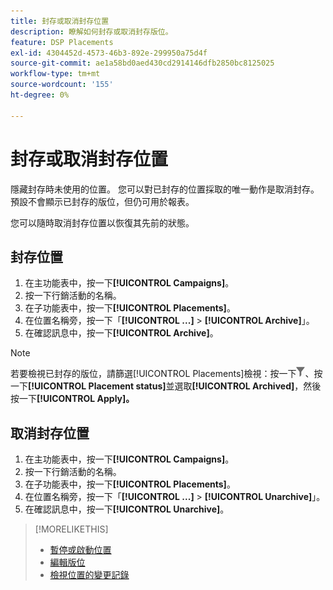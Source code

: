 ```yaml
---
title: 封存或取消封存位置
description: 瞭解如何封存或取消封存版位。
feature: DSP Placements
exl-id: 4304452d-4573-46b3-892e-299950a75d4f
source-git-commit: ae1a58bd0aed430cd2914146dfb2850bc8125025
workflow-type: tm+mt
source-wordcount: '155'
ht-degree: 0%

---
```


# 封存或取消封存位置

<!-- Some placements don't have this option. Clarify which placement types aren't eligible -- is it PG placements, or all placements using private inventory? And anything else?  -->

隱藏封存時未使用的位置。 您可以對已封存的位置採取的唯一動作是取消封存。 預設不會顯示已封存的版位，但仍可用於報表。

您可以隨時取消封存位置以恢復其先前的狀態。

## 封存位置

1. 在主功能表中，按一下&#x200B;**[!UICONTROL Campaigns]**。
1. 按一下行銷活動的名稱。
1. 在子功能表中，按一下&#x200B;**[!UICONTROL Placements]**。
1. 在位置名稱旁，按一下「**[!UICONTROL ...]** > **[!UICONTROL Archive]**」。
1. 在確認訊息中，按一下&#x200B;**[!UICONTROL Archive]**。

>[!NOTE]
>
>若要檢視已封存的版位，請篩選[!UICONTROL Placements]檢視：按一下![篩選按鈕](/help/dsp/assets/filter.png)、按一下&#x200B;**[!UICONTROL Placement status]**&#x200B;並選取&#x200B;**[!UICONTROL Archived]**，然後按一下&#x200B;**[!UICONTROL Apply]。**

## 取消封存位置

1. 在主功能表中，按一下&#x200B;**[!UICONTROL Campaigns]**。
1. 按一下行銷活動的名稱。
1. 在子功能表中，按一下&#x200B;**[!UICONTROL Placements]**。
1. 在位置名稱旁，按一下「**[!UICONTROL ...]** > **[!UICONTROL Unarchive]**」。
1. 在確認訊息中，按一下&#x200B;**[!UICONTROL Unarchive]**。

>[!MORELIKETHIS]
>
>* [暫停或啟動位置](placement-pause-activate.md)
>* [編輯版位](placement-edit.md)
>* [檢視位置的變更記錄](placement-change-log.md)
